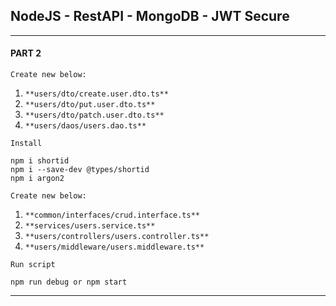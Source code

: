 ## NodeJS - RestAPI - MongoDB - JWT Secure

---

#### PART 2

`Create new below:`

1.  `**users/dto/create.user.dto.ts**`
2.  `**users/dto/put.user.dto.ts**`
3.  `**users/dto/patch.user.dto.ts**`
4.  `**users/daos/users.dao.ts**`

`Install`

```plaintext
npm i shortid
npm i --save-dev @types/shortid
npm i argon2
```

`Create new below:`

1.  `**common/interfaces/crud.interface.ts**`
2.  `**services/users.service.ts**`
3.  `**users/controllers/users.controller.ts**`
4.  `**users/middleware/users.middleware.ts**`

`Run script`

```plaintext
npm run debug or npm start
```

---